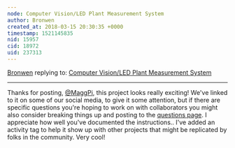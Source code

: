 ```yaml
---
node: Computer Vision/LED Plant Measurement System
author: Bronwen
created_at: 2018-03-15 20:30:35 +0000
timestamp: 1521145835
nid: 15957
cid: 18972
uid: 237313
---
```




[Bronwen](../profile/Bronwen) replying to: [Computer Vision/LED Plant Measurement System](../notes/MaggPi/03-15-2018/computer-vision-led-plant-measurement-system)

----
Thanks for posting, [@MaggPi](/profile/MaggPi), this project looks really exciting! We've linked to it on some of our social media, to give it some attention, but if there are specific questions you're hoping to work on with collaborators you might also consider breaking things up and posting to the [questions page](https://publiclab.org/questions). I appreciate how well you've documented the instructions.. I've added an activity tag to help it show up with other projects that might be replicated by folks in the community. Very cool!